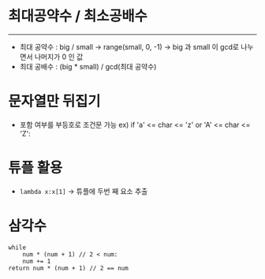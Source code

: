 # 최대공약수 / 최소공배수
---
- 최대 공약수 : big / small -> range(small, 0, -1) -> big 과 small 이 gcd로 나누면서 나머지가 0 인 값
- 최대 공배수 : (big * small) / gcd(최대 공약수)

# 문자열만 뒤집기
- 포함 여부를 부등호로 조건문 가능 ex) if 'a' <= char <= 'z' or 'A' <= char <= 'Z':

# 튜플 활용 
- `lambda x:x[1]` -> 튜플에 두번 째 요소 추출

# 삼각수 
```
while
    num * (num + 1) // 2 < num:
    num += 1
return num * (num + 1) // 2 == num

```